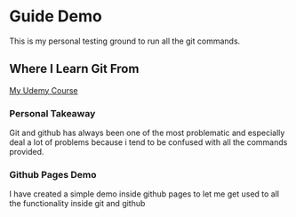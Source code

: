 # Guide Demo
This is my personal testing ground to run all the git commands.

## Where I Learn Git From
[My Udemy Course](https://www.udemy.com/course/git-and-github-bootcamp/)

### Personal Takeaway
Git and github has always been one of the most problematic and especially deal a lot of problems because i tend to be confused with all the commands provided.

### Github Pages Demo
I have created a simple demo inside github pages to let me get used to all the functionality inside git and github
